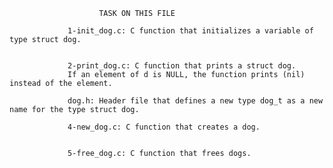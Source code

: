 


                        TASK ON THIS FILE
  
                 1-init_dog.c: C function that initializes a variable of type struct dog.


                 2-print_dog.c: C function that prints a struct dog.
                 If an element of d is NULL, the function prints (nil) instead of the element.

                 dog.h: Header file that defines a new type dog_t as a new name for the type struct dog.

                 4-new_dog.c: C function that creates a dog.
               

                 5-free_dog.c: C function that frees dogs.
